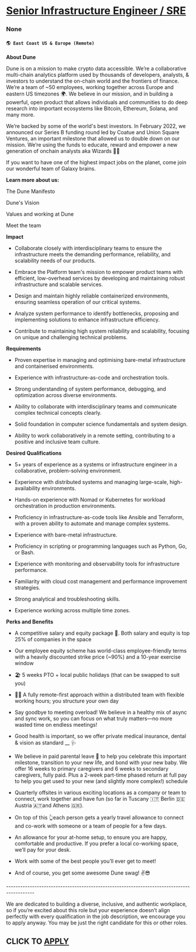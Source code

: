 # [Senior Infrastructure Engineer / SRE](https://www.remotewlb.com/apply/senior-infrastructure-engineer-sre-136477)  
### None  
#### `🌎 East Coast US & Europe (Remote)`  

**About Dune**

Dune is on a mission to make crypto data accessible. We’re a collaborative multi-chain analytics platform used by thousands of developers, analysts, & investors to understand the on-chain world and the frontiers of finance. We’re a team of ~50 employees, working together across Europe and eastern US timezones 🌍️. We believe in our mission, and in building a powerful, open product that allows individuals and communities to do deep research into important ecosystems like Bitcoin, Ethereum, Solana, and many more.

We’re backed by some of the world's best investors. In February 2022, we announced our Series B funding round led by Coatue and Union Square Ventures, an important milestone that allowed us to double down on our mission. We’re using the funds to educate, reward and empower a new generation of onchain analysts aka Wizards 🧙‍♀️

If you want to have one of the highest impact jobs on the planet, come join our wonderful team of Galaxy brains.

 **Learn more about us:**

The Dune Manifesto

Dune's Vision

Values and working at Dune

Meet the team

 **Impact**

  * Collaborate closely with interdisciplinary teams to ensure the infrastructure meets the demanding performance, reliability, and scalability needs of our products.

  * Embrace the Platform team's mission to empower product teams with efficient, low-overhead services by developing and maintaining robust infrastructure and scalable services.

  * Design and maintain highly reliable containerized environments, ensuring seamless operation of our critical systems.

  * Analyze system performance to identify bottlenecks, proposing and implementing solutions to enhance infrastructure efficiency.

  * Contribute to maintaining high system reliability and scalability, focusing on unique and challenging technical problems.

 **Requirements**

  * Proven expertise in managing and optimising bare-metal infrastructure and containerised environments.

  * Experience with infrastructure-as-code and orchestration tools.

  * Strong understanding of system performance, debugging, and optimization across diverse environments.

  * Ability to collaborate with interdisciplinary teams and communicate complex technical concepts clearly.

  * Solid foundation in computer science fundamentals and system design.

  * Ability to work collaboratively in a remote setting, contributing to a positive and inclusive team culture.

 **Desired Qualifications**

  * 5+ years of experience as a systems or infrastructure engineer in a collaborative, problem-solving environment.

  * Experience with distributed systems and managing large-scale, high-availability environments.

  * Hands-on experience with Nomad or Kubernetes for workload orchestration in production environments.

  * Proficiency in infrastructure-as-code tools like Ansible and Terraform, with a proven ability to automate and manage complex systems.

  * Experience with bare-metal infrastructure.

  * Proficiency in scripting or programming languages such as Python, Go, or Bash.

  * Experience with monitoring and observability tools for infrastructure performance.

  * Familiarity with cloud cost management and performance improvement strategies.

  * Strong analytical and troubleshooting skills.

  * Experience working across multiple time zones.

 **Perks and Benefits**

  * A competitive salary and equity package 🚀. Both salary and equity is top 25% of companies in the space

  * Our employee equity scheme has world-class employee-friendly terms with a heavily discounted strike price (~90%) and a 10-year exercise window

  * 🏖 5 weeks PTO + local public holidays (that can be swapped to suit you)

  * 🧑‍💻 A fully remote-first approach within a distributed team with flexible working hours; you structure your own day 

  * Say goodbye to meeting overload! We believe in a healthy mix of async and sync work, so you can focus on what truly matters—no more wasted time on endless meetings!

  * Good health is important, so we offer private medical insurance, dental & vision as standard __ 🩺

  * We believe in paid parental leave 👶 to help you celebrate this important milestone, transition to your new life, and bond with your new baby. We offer 16 weeks to primary caregivers and 6 weeks to secondary caregivers, fully paid. Plus a 2-week part-time phased return at full pay to help you get used to your new (and slightly more complex!) schedule

  * Quarterly offsites in various exciting locations as a company or team to connect, work together and have fun (so far in Tuscany 🇮🇹 Berlin 🇩🇪 Austria 🇦🇹and Athens 🇬🇷).

  * On top of this 👆each person gets a yearly travel allowance to connect and co-work with someone or a team of people for a few days.

  * An allowance for your at-home setup, to ensure you are happy, comfortable and productive. If you prefer a local co-working space, we’ll pay for your desk.

  * Work with some of the best people you’ll ever get to meet!

  * And of course, you get some awesome Dune swag! ✌️😎

\------------------------------------------------------------------------------------------

We are dedicated to building a diverse, inclusive, and authentic workplace, so if you’re excited about this role but your experience doesn’t align perfectly with every qualification in the job description, we encourage you to apply anyway. You may be just the right candidate for this or other roles.

  
## CLICK TO [APPLY](https://www.remotewlb.com/apply/senior-infrastructure-engineer-sre-136477)

